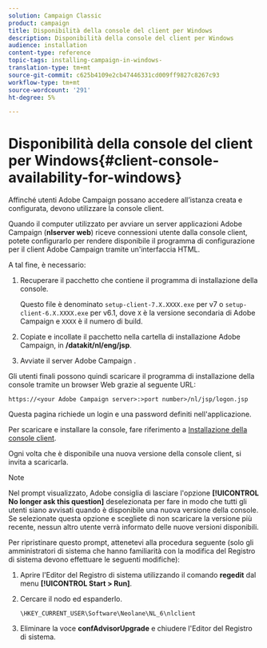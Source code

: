 ```yaml
---
solution: Campaign Classic
product: campaign
title: Disponibilità della console del client per Windows
description: Disponibilità della console del client per Windows
audience: installation
content-type: reference
topic-tags: installing-campaign-in-windows-
translation-type: tm+mt
source-git-commit: c625b4109e2cb47446331cd009ff9827c8267c93
workflow-type: tm+mt
source-wordcount: '291'
ht-degree: 5%

---
```



# Disponibilità della console del client per Windows{#client-console-availability-for-windows}

Affinché  utenti Adobe Campaign possano accedere all’istanza creata e configurata, devono utilizzare la console client.

Quando il computer utilizzato per avviare un  server applicazioni Adobe Campaign (**nlserver web**) riceve connessioni utente dalla console client, potete configurarlo per rendere disponibile il programma di configurazione per il client Adobe Campaign  tramite un&#39;interfaccia HTML.

A tal fine, è necessario:

1. Recuperare il pacchetto che contiene il programma di installazione della console.

   Questo file è denominato `setup-client-7.X.XXXX.exe` per v7 o `setup-client-6.X.XXXX.exe` per v6.1, dove `X` è la versione secondaria di  Adobe Campaign e `XXXX` è il numero di build.

1. Copiate e incollate il pacchetto nella cartella di installazione  Adobe Campaign, in **/datakit/nl/eng/jsp**.
1. Avviate il server Adobe Campaign .

Gli utenti finali possono quindi scaricare il programma di installazione della console tramite un browser Web grazie al seguente URL:

```
https://<your Adobe Campaign server>:>port number>/nl/jsp/logon.jsp
```

Questa pagina richiede un login e una password definiti nell&#39;applicazione.

Per scaricare e installare la console, fare riferimento a [Installazione della console client](../../installation/using/installing-the-client-console.md).

Ogni volta che è disponibile una nuova versione della console client, si invita a scaricarla.

>[!NOTE]
>
>Nel prompt visualizzato,  Adobe consiglia di lasciare l&#39;opzione **[!UICONTROL No longer ask this question]** deselezionata per fare in modo che tutti gli utenti siano avvisati quando è disponibile una nuova versione della console.\
>Se selezionate questa opzione e scegliete di non scaricare la versione più recente, nessun altro utente verrà informato delle nuove versioni disponibili.

Per ripristinare questo prompt, attenetevi alla procedura seguente (solo gli amministratori di sistema che hanno familiarità con la modifica del Registro di sistema devono effettuare le seguenti modifiche):

1. Aprire l&#39;Editor del Registro di sistema utilizzando il comando **regedit** dal menu **[!UICONTROL Start > Run]**.
1. Cercare il nodo ed espanderlo.

   ```
   \HKEY_CURRENT_USER\Software\Neolane\NL_6\nlclient
   ```

1. Eliminare la voce **confAdvisorUpgrade** e chiudere l&#39;Editor del Registro di sistema.

